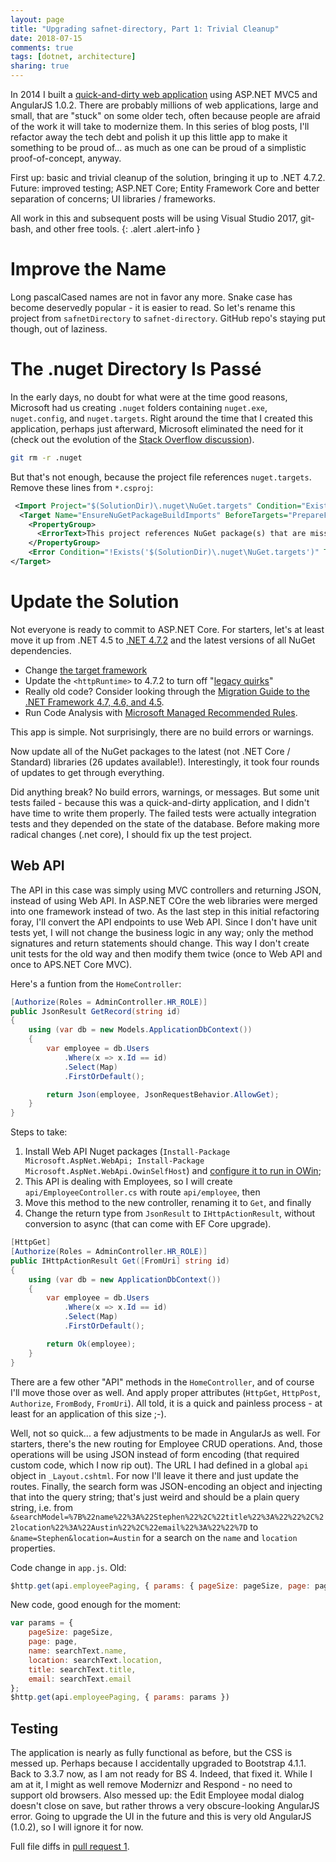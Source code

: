 ```yaml
---
layout: page
title: "Upgrading safnet-directory, Part 1: Trivial Cleanup"
date: 2018-07-15
comments: true
tags: [dotnet, architecture]
sharing: true
---
```


In 2014 I built a [quick-and-dirty web application](/archive/2014/12/01/safnet-directory/) using ASP.NET MVC5 and AngularJS 1.0.2. There are probably millions of web applications, large and small, that are "stuck" on some older tech, often because people are afraid of the work it will take to modernize them. In this series of blog posts, I'll refactor away the tech debt and polish it up this little app to make it something to be proud of... as much as one can be proud of a simplistic proof-of-concept, anyway.

First up: basic and trivial cleanup of the solution, bringing it up to .NET 4.7.2. Future: improved testing; ASP.NET Core; Entity Framework Core and better separation of concerns; UI libraries / frameworks.

All work in this and subsequent posts will be using Visual Studio 2017, git-bash, and other free tools.
{: .alert .alert-info }

# Improve the Name

Long pascalCased names are not in favor any more. Snake case has become deservedly popular - it is easier to read. So let's rename this project from `safnetDirectory` to `safnet-directory`. GitHub repo's staying put though, out of laziness.

# The .nuget Directory Is Pass&eacute;

In the early days, no doubt for what were at the time good reasons, Microsoft had us creating `.nuget` folders containing `nuget.exe`, `nuget.config`, and `nuget.targets`. Right around the time that I created this application, perhaps just afterward, Microsoft eliminated the need for it (check out the evolution of the [Stack Overflow discussion](https://stackoverflow.com/questions/9146094/should-nuget-folder-be-added-to-version-control)).

```bash
git rm -r .nuget
```

But that's not enough, because the project file references `nuget.targets`. Remove these lines from `*.csproj`:

```xml
 <Import Project="$(SolutionDir)\.nuget\NuGet.targets" Condition="Exists('$(SolutionDir)\.nuget\NuGet.targets')" />
  <Target Name="EnsureNuGetPackageBuildImports" BeforeTargets="PrepareForBuild">
    <PropertyGroup>
      <ErrorText>This project references NuGet package(s) that are missing on this computer. Enable NuGet Package Restore to download them.  For more information, see http://go.microsoft.com/fwlink/?LinkID=322105. The missing file is {0}.</ErrorText>
    </PropertyGroup>
    <Error Condition="!Exists('$(SolutionDir)\.nuget\NuGet.targets')" Text="$([System.String]::Format('$(ErrorText)', '$(SolutionDir)\.nuget\NuGet.targets'))" />
</Target>
```

# Update the Solution

Not everyone is ready to commit to ASP.NET Core. For starters, let's at least move it up from .NET 4.5 to [.NET 4.7.2](https://docs.microsoft.com/en-us/dotnet/framework/install/guide-for-developers) and the latest versions of all NuGet dependencies.

* Change [the target framework](https://docs.microsoft.com/en-us/visualstudio/ide/how-to-target-a-version-of-the-dotnet-framework)
* Update the `<httpRuntime>` to 4.7.2 to turn off "[legacy quirks](https://dennisgorelik.livejournal.com/132999.html)"
* Really old code? Consider looking through the [Migration Guide to the .NET Framework 4.7, 4.6, and 4.5](https://docs.microsoft.com/en-us/dotnet/framework/migration-guide/).
* Run Code Analysis with [Microsoft Managed Recommended Rules](https://docs.microsoft.com/en-us/visualstudio/code-quality/managed-recommended-rules-rule-set-for-managed-code).

This app is simple. Not surprisingly, there are no build errors or warnings.

Now update all of the NuGet packages to the latest (not .NET Core / Standard) libraries (26 updates available!). Interestingly, it took four rounds of updates to get through everything.

Did anything break? No build errors, warnings, or messages. But some unit tests failed - because this was a quick-and-dirty application, and I didn't have time to write them properly. The failed tests were actually integration tests and they depended on the state of the database. Before making more radical changes (.net core), I should fix up the test project.

## Web API

The API in this case was simply using MVC controllers and returning JSON, instead of using Web API. In ASP.NET COre the web libraries were merged into one framework instead of two. As the last step in this initial refactoring foray, I'll convert the API endpoints to use Web API. Since I don't have unit tests yet, I will not change the business logic in any way; only the method signatures and return statements should change. This way I don't create unit tests for the old way and then modify them twice (once to Web API and once to APS.NET Core MVC).

Here's a funtion from the `HomeController`:

```csharp
[Authorize(Roles = AdminController.HR_ROLE)]
public JsonResult GetRecord(string id)
{
    using (var db = new Models.ApplicationDbContext())
    {
        var employee = db.Users
            .Where(x => x.Id == id)
            .Select(Map)
            .FirstOrDefault();

        return Json(employee, JsonRequestBehavior.AllowGet);
    }
}
```

Steps to take:

1. Install Web API Nuget packages (`Install-Package Microsoft.AspNet.WebApi; Install-Package Microsoft.AspNet.WebApi.OwinSelfHost`) and [configure it to run in OWin](https://docs.microsoft.com/en-us/aspnet/web-api/overview/advanced/configuring-aspnet-web-api);
1. This API is dealing with Employees, so I will create `api/EmployeeController.cs` with route `api/employee`, then
1. Move this method to the new controller, renaming it to `Get`, and finally
1. Change the return type from `JsonResult` to `IHttpActionResult`, without conversion to async (that can come with EF Core upgrade).

```csharp
[HttpGet]
[Authorize(Roles = AdminController.HR_ROLE)]
public IHttpActionResult Get([FromUri] string id)
{
    using (var db = new ApplicationDbContext())
    {
        var employee = db.Users
            .Where(x => x.Id == id)
            .Select(Map)
            .FirstOrDefault();

        return Ok(employee);
    }
}
```

There are a few other "API" methods in the `HomeController`, and of course I'll move those over as well. And apply proper attributes (`HttpGet`, `HttpPost`, `Authorize`, `FromBody`, `FromUri`). All told, it is a quick and painless process - at least for an application of this size ;-).

Well, not so quick... a few adjustments to be made in AngularJs as well. For starters, there's the new routing for Employee CRUD operations. And, those operations will be using JSON instead of form encoding (that required custom code, which I now rip out). The URL I had defined in a global `api` object in `_Layout.cshtml`. For now I'll leave it there and just update the routes. Finally, the search form was JSON-encoding an object and injecting that into the query string; that's just weird and should be a plain query string, i.e. from `&searchModel=%7B%22name%22%3A%22Stephen%22%2C%22title%22%3A%22%22%2C%22location%22%3A%22Austin%22%2C%22email%22%3A%22%22%7D` to `&name=Stephen&location=Austin` for a search on the `name` and `location` properties.

Code change in `app.js`. Old:

```javascript
$http.get(api.employeePaging, { params: { pageSize: pageSize, page: page, searchText: searchText } })
```

New code, good enough for the moment:

```javascript
var params = {
    pageSize: pageSize,
    page: page,
    name: searchText.name,
    location: searchText.location,
    title: searchText.title,
    email: searchText.email
};
$http.get(api.employeePaging, { params: params })
```

## Testing
The application is nearly as fully functional as before, but the CSS is messed up. Perhaps because I accidentally upgraded to Bootstrap 4.1.1. Back to 3.3.7 now, as I am not ready for BS 4. Indeed, that fixed it. While I am at it, I might as well remove Modernizr and Respond - no need to support old browsers. Also messed up: the Edit Employee modal dialog doesn't close on save, but rather throws a very obscure-looking AngularJS error. Going to upgrade the UI in the future and this is very old AngularJS (1.0.2), so I will ignore it for now.

Full file diffs in [pull request 1](https://github.com/stephenfuqua/safnetDirectory/pull/1).